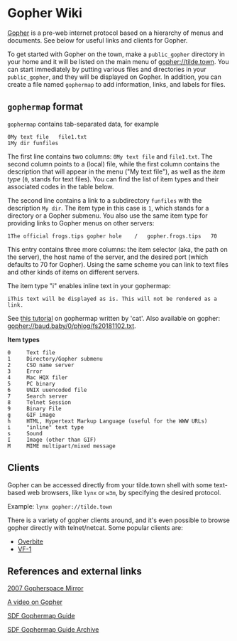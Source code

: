 Gopher Wiki
============

[Gopher](https://en.wikipedia.org/wiki/Gopher_(protocol)) is a pre-web internet protocol based on a hierarchy of menus and documents.
See below for useful links and clients for Gopher.

To get started with Gopher on the town, make a `public_gopher` directory in your home and it will be listed on the main menu of [gopher://tilde.town](gopher://tilde.town).
You can start immediately by putting various files and directories in your `public_gopher`, and they will be displayed on Gopher.
In addition, you can create a file named `gophermap` to add information, links, and labels for files. 

## `gophermap` format

`gophermap` contains tab-separated data, for example

    0My text file	file1.txt
    1My dir	funfiles

The first line contains two columns: `0My text file` and `file1.txt`.
The second column points to a (local) file, while the first column
contains the description that will appear in the menu ("My text
file"), as well as the *item type* (`0`, stands for text files).  You
can find the list of item types and their associated codes in the
table below.

The second line contains a link to a subdirectory `funfiles` with the
description `My dir`. The item type in this case is `1`, which stands
for a directory or a Gopher submenu. You also use the same item type
for providing links to Gopher menus on other servers:

    1The official frogs.tips gopher hole	/	gopher.frogs.tips	70

This entry contains three more columns: the item selector (aka, the
path on the server), the host name of the server, and the desired port
(which defaults to 70 for Gopher). Using the same scheme you can link
to text files and other kinds of items on different servers.

The item type "i" enables inline text in your gophermap:

    iThis text will be displayed as is. This will not be rendered as a link.

See [this tutorial](https://gopher.zone/posts/how-to-gophermap/) on
gophermap written by 'cat'. Also available on gopher:
[gopher://baud.baby/0/phlog/fs20181102.txt](gopher://baud.baby/0/phlog/fs20181102.txt).

**Item types**

    0     Text file
    1     Directory/Gopher submenu
    2     CSO name server
    3     Error
    4     Mac HQX filer
    5     PC binary
    6     UNIX uuencoded file
    7     Search server
    8     Telnet Session
    9     Binary File
    g     GIF image
    h     HTML, Hypertext Markup Language (useful for the WWW URLs)
    i     "inline" text type
    s     Sound
    I     Image (other than GIF)
    M     MIME multipart/mixed message


## Clients

Gopher can be accessed directly from your tilde.town shell with some text-based web browsers, like `lynx` or `w3m`, by specifying the desired protocol.

Example: `lynx gopher://tilde.town`

There is a variety of gopher clients around, and it's even possible to browse gopher directly with telnet/netcat.
Some popular clients are:

- [Overbite](https://gopher.floodgap.com/overbite/)
- [VF-1](https://github.com/solderpunk/VF-1)

## References and external links

[2007 Gopherspace Mirror](https://archive.org/details/2007-gopher-mirror)

[A video on Gopher](https://www.youtube.com/watch?v=JbJKf0UOGAc)

[SDF Gophermap Guide](http://sdf.org/?tutorials/gopher)

[SDF Gophermap Guide Archive](https://web.archive.org/web/20101005063208/)
